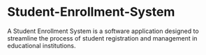 # Student-Enrollment-System
A Student Enrollment System is a software application designed to streamline the process of student registration and management in educational institutions.
